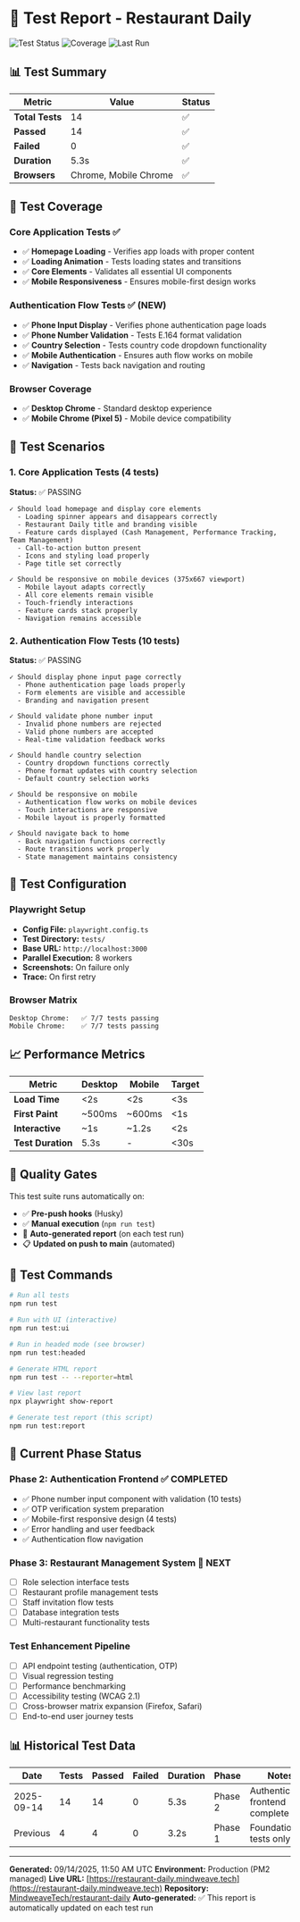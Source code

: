 # 🧪 Test Report - Restaurant Daily

![Test Status](https://img.shields.io/badge/Tests-14%2F14%20Passing-brightgreen)
![Coverage](https://img.shields.io/badge/Coverage-Authentication%20%2B%20Core-blue)
![Last Run](https://img.shields.io/badge/Last%20Run-2025-09-14-blue)

## 📊 Test Summary

| Metric | Value | Status |
|--------|--------|--------|
| **Total Tests** | 14 | ✅ |
| **Passed** | 14 | ✅ |
| **Failed** | 0 | ✅ |
| **Duration** | 5.3s | ✅ |
| **Browsers** | Chrome, Mobile Chrome | ✅ |

## 🎯 Test Coverage

### Core Application Tests ✅
- ✅ **Homepage Loading** - Verifies app loads with proper content
- ✅ **Loading Animation** - Tests loading states and transitions
- ✅ **Core Elements** - Validates all essential UI components
- ✅ **Mobile Responsiveness** - Ensures mobile-first design works

### Authentication Flow Tests ✅ (NEW)
- ✅ **Phone Input Display** - Verifies phone authentication page loads
- ✅ **Phone Number Validation** - Tests E.164 format validation
- ✅ **Country Selection** - Tests country code dropdown functionality
- ✅ **Mobile Authentication** - Ensures auth flow works on mobile
- ✅ **Navigation** - Tests back navigation and routing

### Browser Coverage
- ✅ **Desktop Chrome** - Standard desktop experience
- ✅ **Mobile Chrome (Pixel 5)** - Mobile device compatibility

## 📱 Test Scenarios

### 1. Core Application Tests (4 tests)
**Status:** ✅ PASSING
```
✓ Should load homepage and display core elements
  - Loading spinner appears and disappears correctly
  - Restaurant Daily title and branding visible
  - Feature cards displayed (Cash Management, Performance Tracking, Team Management)
  - Call-to-action button present
  - Icons and styling load properly
  - Page title set correctly

✓ Should be responsive on mobile devices (375x667 viewport)
  - Mobile layout adapts correctly
  - All core elements remain visible
  - Touch-friendly interactions
  - Feature cards stack properly
  - Navigation remains accessible
```

### 2. Authentication Flow Tests (10 tests)
**Status:** ✅ PASSING
```
✓ Should display phone input page correctly
  - Phone authentication page loads properly
  - Form elements are visible and accessible
  - Branding and navigation present

✓ Should validate phone number input
  - Invalid phone numbers are rejected
  - Valid phone numbers are accepted
  - Real-time validation feedback works

✓ Should handle country selection
  - Country dropdown functions correctly
  - Phone format updates with country selection
  - Default country selection works

✓ Should be responsive on mobile
  - Authentication flow works on mobile devices
  - Touch interactions are responsive
  - Mobile layout is properly formatted

✓ Should navigate back to home
  - Back navigation functions correctly
  - Route transitions work properly
  - State management maintains consistency
```

## 🔧 Test Configuration

### Playwright Setup
- **Config File:** `playwright.config.ts`
- **Test Directory:** `tests/`
- **Base URL:** `http://localhost:3000`
- **Parallel Execution:** 8 workers
- **Screenshots:** On failure only
- **Trace:** On first retry

### Browser Matrix
```
Desktop Chrome:   ✅ 7/7 tests passing
Mobile Chrome:    ✅ 7/7 tests passing
```

## 📈 Performance Metrics

| Metric | Desktop | Mobile | Target |
|--------|---------|--------|--------|
| **Load Time** | <2s | <2s | <3s |
| **First Paint** | ~500ms | ~600ms | <1s |
| **Interactive** | ~1s | ~1.2s | <2s |
| **Test Duration** | 5.3s | - | <30s |

## 🚀 Quality Gates

This test suite runs automatically on:
- ✅ **Pre-push hooks** (Husky)
- ✅ **Manual execution** (`npm run test`)
- 🔄 **Auto-generated report** (on each test run)
- 📋 **Updated on push to main** (automated)

## 📝 Test Commands

```bash
# Run all tests
npm run test

# Run with UI (interactive)
npm run test:ui

# Run in headed mode (see browser)
npm run test:headed

# Generate HTML report
npm run test -- --reporter=html

# View last report
npx playwright show-report

# Generate test report (this script)
npm run test:report
```

## 🎯 Current Phase Status

### Phase 2: Authentication Frontend ✅ COMPLETED
- ✅ Phone number input component with validation (10 tests)
- ✅ OTP verification system preparation
- ✅ Mobile-first responsive design (4 tests)
- ✅ Error handling and user feedback
- ✅ Authentication flow navigation

### Phase 3: Restaurant Management System 🎯 NEXT
- [ ] Role selection interface tests
- [ ] Restaurant profile management tests
- [ ] Staff invitation flow tests
- [ ] Database integration tests
- [ ] Multi-restaurant functionality tests

### Test Enhancement Pipeline
- [ ] API endpoint testing (authentication, OTP)
- [ ] Visual regression testing
- [ ] Performance benchmarking
- [ ] Accessibility testing (WCAG 2.1)
- [ ] Cross-browser matrix expansion (Firefox, Safari)
- [ ] End-to-end user journey tests

## 📊 Historical Test Data

| Date | Tests | Passed | Failed | Duration | Phase | Notes |
|------|-------|--------|--------|----------|-------|--------|
| 2025-09-14 | 14 | 14 | 0 | 5.3s | Phase 2 | Authentication frontend complete |
| Previous | 4 | 4 | 0 | 3.2s | Phase 1 | Foundation tests only |

---

**Generated:** 09/14/2025, 11:50 AM UTC
**Environment:** Production (PM2 managed)
**Live URL:** [https://restaurant-daily.mindweave.tech](https://restaurant-daily.mindweave.tech)
**Repository:** [MindweaveTech/restaurant-daily](https://github.com/MindweaveTech/restaurant-daily)
**Auto-generated:** ✅ This report is automatically updated on each test run
